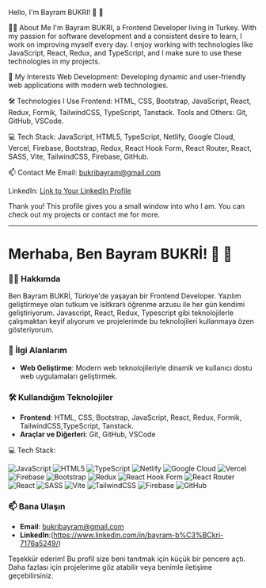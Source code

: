 
Hello, I'm Bayram BUKRI! 🤝 👋

👨‍💻 About Me I'm Bayram BUKRI, a Frontend Developer living in Turkey. With my passion for software development and a consistent desire to learn, I work on improving myself every day. I enjoy working with technologies like JavaScript, React, Redux, and TypeScript, and I make sure to use these technologies in my projects.

🚀 My Interests Web Development: Developing dynamic and user-friendly web applications with modern web technologies.

🛠️ Technologies I Use Frontend: HTML, CSS, Bootstrap, JavaScript, React, Redux, Formik, TailwindCSS, TypeScript, Tanstack. Tools and Others: Git, GitHub, VSCode.

💻 Tech Stack: JavaScript, HTML5, TypeScript, Netlify, Google Cloud, Vercel, Firebase, Bootstrap, Redux, React Hook Form, React Router, React, SASS, Vite, TailwindCSS, Firebase, GitHub.

📫 Contact Me Email: bukribayram@gmail.com



LinkedIn: [Link to Your LinkedIn Profile](https://www.linkedin.com/in/bayram-b%C3%BCkri-7176a5249/)

Thank you! This profile gives you a small window into who I am. You can check out my projects or contact me for more.

-----------------------------------------------------------------------------------------------------------------------------------------------------------------------------------------------------------------------------------------------------------------------------------------------


# Merhaba, Ben Bayram BUKRİ!  🤝 👋

### 👨‍💻 Hakkımda
Ben Bayram BUKRİ, Türkiye'de yaşayan bir  Frontend Developer. Yazılım geliştirmeye olan tutkum ve isitkrarlı öğrenme arzusu ile her gün kendimi geliştiriyorum. Javascript, React, Redux, Typescript gibi teknolojilerle çalışmaktan keyif alıyorum ve projelerimde bu teknolojileri kullanmaya özen gösteriyorum.

### 🚀 İlgi Alanlarım
- **Web Geliştirme**: Modern web teknolojileriyle dinamik ve kullanıcı dostu web uygulamaları geliştirmek.

### 🛠️ Kullandığım Teknolojiler
- **Frontend**: HTML, CSS, Bootstrap, JavaScript, React, Redux, Formik, TailwindCSS,TypeScript, Tanstack.
- **Araçlar ve Diğerleri**: Git, GitHub, VSCode

 💻 Tech Stack:

 
![JavaScript](https://img.shields.io/badge/javascript-%23323330.svg?style=for-the-badge&logo=javascript&logoColor=%23F7DF1E)
![HTML5](https://img.shields.io/badge/html5-%23E34F26.svg?style=for-the-badge&logo=html5&logoColor=white) 
![TypeScript](https://img.shields.io/badge/typescript-%23007ACC.svg?style=for-the-badge&logo=typescript&logoColor=white) 
![Netlify](https://img.shields.io/badge/netlify-%23000000.svg?style=for-the-badge&logo=netlify&logoColor=#00C7B7) 
![Google Cloud](https://img.shields.io/badge/GoogleCloud-%234285F4.svg?style=for-the-badge&logo=google-cloud&logoColor=white) 
![Vercel](https://img.shields.io/badge/vercel-%23000000.svg?style=for-the-badge&logo=vercel&logoColor=white) 
![Firebase](https://img.shields.io/badge/firebase-%23039BE5.svg?style=for-the-badge&logo=firebase) 
![Bootstrap](https://img.shields.io/badge/bootstrap-%238511FA.svg?style=for-the-badge&logo=bootstrap&logoColor=white)
![Redux](https://img.shields.io/badge/redux-%23593d88.svg?style=for-the-badge&logo=redux&logoColor=white) ![React Hook Form](https://img.shields.io/badge/React%20Hook%20Form-%23EC5990.svg?style=for-the-badge&logo=reacthookform&logoColor=white) ![React Router](https://img.shields.io/badge/React_Router-CA4245?style=for-the-badge&logo=react-router&logoColor=white) ![React](https://img.shields.io/badge/react-%2320232a.svg?style=for-the-badge&logo=react&logoColor=%2361DAFB) ![SASS](https://img.shields.io/badge/SASS-hotpink.svg?style=for-the-badge&logo=SASS&logoColor=white) ![Vite](https://img.shields.io/badge/vite-%23646CFF.svg?style=for-the-badge&logo=vite&logoColor=white) ![TailwindCSS](https://img.shields.io/badge/tailwindcss-%2338B2AC.svg?style=for-the-badge&logo=tailwind-css&logoColor=white) ![Firebase](https://img.shields.io/badge/firebase-a08021?style=for-the-badge&logo=firebase&logoColor=ffcd34) ![GitHub](https://img.shields.io/badge/github-%23121011.svg?style=for-the-badge&logo=github&logoColor=white)


### 📫 Bana Ulaşın
- **Email**: bukribayram@gmail.com
- **LinkedIn**:(https://www.linkedin.com/in/bayram-b%C3%BCkri-7176a5249/)

Teşekkür ederim! Bu profil size beni tanıtmak için küçük bir pencere açtı. Daha fazlası için projelerime göz atabilir veya benimle iletişime geçebilirsiniz.


